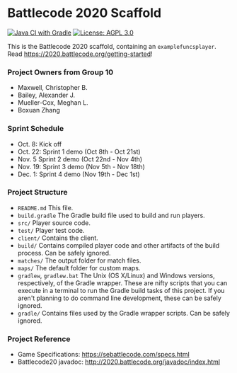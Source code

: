 # Battlecode 2020 Scaffold
[![Java CI with Gradle](https://github.com/Boxpedan/SE_554_battlecode/workflows/Java%20CI%20with%20Gradle/badge.svg?branch=master)](https://travis-ci.org/github/Boxpedan/SE_554_battlecode/builds/738506537)
[![License: AGPL 3.0](https://img.shields.io/badge/License-AGPL--3.0-yellow.svg)](https://github.com/Boxpedan/SE_554_battlecode/blob/master/LICENSE)

This is the Battlecode 2020 scaffold, containing an `examplefuncsplayer`. Read https://2020.battlecode.org/getting-started!

### Project Owners from Group 10
- Maxwell, Christopher B.
- Bailey, Alexander J.
- Mueller-Cox, Meghan L.
- Boxuan Zhang

### Sprint Schedule
- Oct. 8: Kick off
- Oct. 22: Sprint 1 demo (Oct 8th - Oct 21st)
- Nov. 5 Sprint 2 demo   (Oct 22nd - Nov 4th)
- Nov. 19: Sprint 3 demo (Nov 5th - Nov 18th)
- Dec. 1: Sprint 4 demo  (Nov 19th - Dec 1st)

### Project Structure

- `README.md`
    This file.
- `build.gradle`
    The Gradle build file used to build and run players.
- `src/`
    Player source code.
- `test/`
    Player test code.
- `client/`
    Contains the client.
- `build/`
    Contains compiled player code and other artifacts of the build process. Can be safely ignored.
- `matches/`
    The output folder for match files.
- `maps/`
    The default folder for custom maps.
- `gradlew`, `gradlew.bat`
    The Unix (OS X/Linux) and Windows versions, respectively, of the Gradle wrapper. These are nifty scripts that you can execute in a terminal to run the Gradle build tasks of this project. If you aren't planning to do command line development, these can be safely ignored.
- `gradle/`
    Contains files used by the Gradle wrapper scripts. Can be safely ignored.

### Project Reference
- Game Specifications: https://sebattlecode.com/specs.html
- Battlecode20 javadoc: http://2020.battlecode.org/javadoc/index.html
